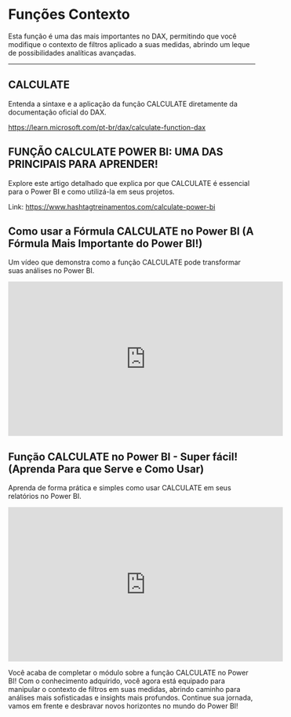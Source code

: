 # Funções Contexto

Esta função é uma das mais importantes no DAX, permitindo que você modifique o contexto de filtros aplicado a suas medidas, abrindo um leque de possibilidades analíticas avançadas.
 
---
 
## CALCULATE

Entenda a sintaxe e a aplicação da função CALCULATE diretamente da documentação oficial do DAX.

https://learn.microsoft.com/pt-br/dax/calculate-function-dax
 
## FUNÇÃO CALCULATE POWER BI: UMA DAS PRINCIPAIS PARA APRENDER!

Explore este artigo detalhado que explica por que CALCULATE é essencial para o Power BI e como utilizá-la em seus projetos.

Link: https://www.hashtagtreinamentos.com/calculate-power-bi

## Como usar a Fórmula CALCULATE no Power BI (A Fórmula Mais Importante do Power BI!)

Um vídeo que demonstra como a função CALCULATE pode transformar suas análises no Power BI. 

<iframe width="560" height="315" src="https://www.youtube.com/embed/oZK-FJVL-kw?si=LiUM_QQjkIsskKMr" title="YouTube video player" frameborder="0" allow="accelerometer; autoplay; 
clipboard-write; encrypted-media; gyroscope; picture-in-picture; web-share" referrerpolicy="strict-origin-when-cross-origin" allowfullscreen></iframe>
 
## Função CALCULATE no Power BI - Super fácil! (Aprenda Para que Serve e Como Usar)

Aprenda de forma prática e simples como usar CALCULATE em seus relatórios no Power BI.

<iframe width="560" height="315" src="https://www.youtube.com/embed/yB7zFyLsYRU?si=tHn2b6fAJgvpQCIK" title="YouTube video player" frameborder="0" allow="accelerometer; autoplay; 
clipboard-write; encrypted-media; gyroscope; picture-in-picture; web-share" referrerpolicy="strict-origin-when-cross-origin" allowfullscreen></iframe>

Você acaba de completar o módulo sobre a função CALCULATE no Power BI! Com o conhecimento adquirido, você agora está equipado para manipular o contexto de filtros em suas medidas, abrindo caminho para análises mais sofisticadas e insights mais profundos. Continue sua jornada, vamos em frente e desbravar novos horizontes no mundo do Power BI!